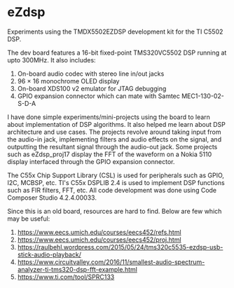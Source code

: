 # eZdsp
Experiments using the TMDX5502EZDSP development kit for the TI C5502 DSP.

The dev board features a 16-bit fixed-point TMS320VC5502 DSP running at upto 300MHz. It also includes:
1) On-board audio codec with stereo line in/out jacks
2) 96 × 16 monochrome OLED display
3) On-board XDS100 v2 emulator for JTAG debugging
4) GPIO expansion connector which can mate with Samtec MEC1-130-02-S-D-A

I have done simple experiments/mini-projects using the board to learn about implementation of DSP algorithms. It also helped me learn about DSP architecture and use cases. The projects revolve around taking input from the audio-in jack, implementing filters and audio effects on the signal, and outputting the resultant signal through the audio-out jack. Some projects such as eZdsp_proj17 display the FFT of the waveform on a Nokia 5110 display interfaced through the GPIO expansion connector.

The C55x Chip Support Library (CSL) is used for peripherals such as GPIO, I2C, MCBSP, etc. TI's C55x DSPLIB 2.4 is used to implement DSP functions such as FIR filters, FFT, etc. All code development was done using Code Composer Studio 4.2.4.00033.

Since this is an old board, resources are hard to find. Below are few which may be useful:
1) https://www.eecs.umich.edu/courses/eecs452/refs.html
2) https://www.eecs.umich.edu/courses/eecs452/proj.html
3) https://raulbehl.wordpress.com/2015/05/24/tms320c5535-ezdsp-usb-stick-audio-playback/
4) https://www.circuitvalley.com/2016/11/smallest-audio-spectrum-analyzer-ti-tms320-dsp-fft-example.html
5) https://www.ti.com/tool/SPRC133
